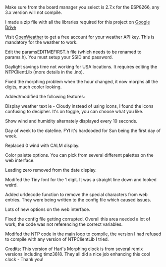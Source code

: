 Make sure from the board manager you select is 2.7.x for the ESP8266, any 3.x version will not compile.

I made a zip file with all the libraries required for this project on [Google Drive](https://drive.google.com/file/d/1cQjsZGft_tuw0jCCs2JDoIu5awqr7lbc/)

Visit [OpenWeather](https://openweathermap.org/) to get a free account for your weather API key.  This is mandatory for the weather to work.  

Edit the paramsEDITMEFIRST.h file (which needs to be renamed to params.h).  You must setup your SSID and password.  

Daylight savings time not working for USA locations.  It requires editing the NTPClientLib (more details in the .ino).  

Fixed the morphing problem when the hour changed, it now morphs all the digits, much cooler looking.

Added/modified the following features:

Display weather text ie - Cloudy instead of using icons, I found the icons confusing to decipher.  It's on toggle, you can choose what you like.

Show wind and humidity alternately displayed every 10 seconds.

Day of week to the dateline.  FYI it's hardcoded for Sun being the first day of week.

Replaced 0 wind with CALM display.

Color palette options.  You can pick from several different palettes on the web interface.

Leading zero removed from the date display.

Modifed the Tiny font for the 1 digit.  It was a straight line down and looked weird.

Added urldecode function to remove the special characters from web entries.  They were being written to the config file which caused issues.

Lots of new options on the web interface.

Fixed the config file getting corrupted.  Overall this area needed a lot of work, the code was not referencing the correct variables.   

Modifed the NTP code in the main loop to compile, the version I had refused to compile with any version of NTPClientLib I tried.

Credits:
This version of Hari's Morphing clock is from several remix versions including timz3818. They all did a nice job enhancing this cool clock - Thank you!

